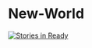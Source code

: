 # New-World

[![Stories in Ready](https://badge.waffle.io/jasiekpor/New-World/throughput.svg?label=ready&title=Ready)](https://waffle.io/jasiekpor/New-World)
